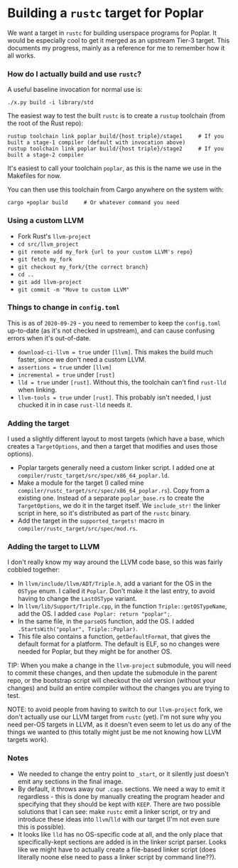 # Building a `rustc` target for Poplar
We want a target in `rustc` for building userspace programs for Poplar. It would be especially cool to get it
merged as an upstream Tier-3 target. This documents my progress, mainly as a reference for me to remember how it all
works.

### How do I actually build and use `rustc`?
A useful baseline invocation for normal use is:
```
./x.py build -i library/std
```

The easiest way to test the built `rustc` is to create a `rustup` toolchain (from the root of the Rust repo):
```
rustup toolchain link poplar build/{host triple}/stage1     # If you built a stage-1 compiler (default with invocation above)
rustup toolchain link poplar build/{host triple}/stage2     # If you built a stage-2 compiler
```
It's easiest to call your toolchain `poplar`, as this is the name we use in the Makefiles for now.

You can then use this toolchain from Cargo anywhere on the system with:
```
cargo +poplar build     # Or whatever command you need
```

### Using a custom LLVM
- Fork Rust's `llvm-project`
- `cd src/llvm_project`
- `git remote add my_fork {url to your custom LLVM's repo}`
- `git fetch my_fork`
- `git checkout my_fork/{the correct branch}`
- `cd ..`
- `git add llvm-project`
- `git commit -m "Move to custom LLVM"`

### Things to change in `config.toml`
This is as of `2020-09-29` - you need to remember to keep the `config.toml` up-to-date (as it's not checked in
upstream), and can cause confusing errors when it's out-of-date.

- `download-ci-llvm = true` under `[llvm]`. This makes the build much faster, since we don't need a custom LLVM.
- `assertions = true` under `[llvm]`
- `incremental = true` under `[rust]`
- `lld = true` under `[rust]`. Without this, the toolchain can't find `rust-lld` when linking.
- `llvm-tools = true` under `[rust]`. This probably isn't needed, I just chucked it in in case `rust-lld` needs it.

### Adding the target
I used a slightly different layout to most targets (which have a base, which creates a `TargetOptions`, and then a
target that modifies and uses those options).

- Poplar targets generally need a custom linker script. I added one at `compiler/rustc_target/src/spec/x86_64_poplar.ld`.
- Make a module for the target (I called mine `compiler/rustc_target/src/spec/x86_64_poplar.rs`). Copy from a
  existing one. Instead of a separate `poplar_base.rs` to create the `TargetOptions`, we do it in the target
  itself. We `include_str!` the linker script in here, so it's distributed as part of the `rustc` binary.
- Add the target in the `supported_targets!` macro in `compiler/rustc_target/src/spec/mod.rs`.

### Adding the target to LLVM
I don't really know my way around the LLVM code base, so this was fairly cobbled together:
- In `llvm/include/llvm/ADT/Triple.h`, add a variant for the OS in the `OSType` enum. I called it `Poplar`. Don't
  make it the last entry, to avoid having to change the `LastOSType` variant.
- In `llvm/lib/Support/Triple.cpp`, in the function `Triple::getOSTypeName`, add the OS. I added `case Poplar: return "poplar";`.
- In the same file, in the `parseOS` function, add the OS. I added `.StartsWith("poplar", Triple::Poplar)`.
- This file also contains a function, `getDefaultFormat`, that gives the default format for a platform. The default
  is ELF, so no changes were needed for Poplar, but they might be for another OS.

TIP: When you make a change in the `llvm-project` submodule, you will need to commit these changes, and then update
the submodule in the parent repo, or the bootstrap script will checkout the old version (without your changes) and
build an entire compiler without the changes you are trying to test.

NOTE: to avoid people from having to switch to our `llvm-project` fork, we don't actually use our LLVM target from
`rustc` (yet). I'm not sure why you need per-OS targets in LLVM, as it doesn't even seem to let us do any of the
things we wanted to (this totally might just be me not knowing how LLVM targets work).

### Notes
- We needed to change the entry point to `_start`, or it silently just doesn't emit any sections in the final
  image.
- By default, it throws away our `.caps` sections. We need a way to emit it regardless - this is done by manually
  creating the program header and specifying that they should be kept with `KEEP`. There are two possible solutions
  that I can see: make `rustc` emit a linker script, or try and introduce these ideas into `llvm`/`lld` with our
  target (I'm not even sure this is possible).
- It looks like `lld` has no OS-specific code at all, and the only place that specifically-kept sections are added
  is in the linker script parser. Looks like we might have to actually create a file-based linker script (does
  literally noone else need to pass a linker script by command line??).
